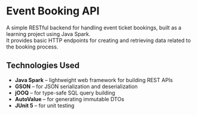 # Event Booking API

A simple RESTful backend for handling event ticket bookings, built as a learning project using Java Spark.  
It provides basic HTTP endpoints for creating and retrieving data related to the booking process.

## Technologies Used

- **Java Spark** – lightweight web framework for building REST APIs  
- **GSON** – for JSON serialization and deserialization  
- **jOOQ** – for type-safe SQL query building  
- **AutoValue** – for generating immutable DTOs
- **JUnit 5** – for unit testing
